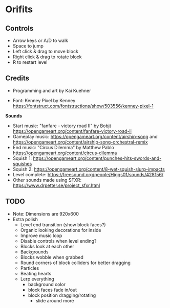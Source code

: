 # Orifits

## Controls

- Arrow keys or A/D to walk
- Space to jump
- Left click & drag to move block
- Right click & drag to rotate block
- R to restart level

## Credits

- Programming and art by Kai Kuehner

- Font: Kenney Pixel by Kenney https://fontstruct.com/fontstructions/show/503556/kenney-pixel-1

**Sounds**

- Start music: "fanfare - victory road II" by Bobjt https://opengameart.org/content/fanfare-victory-road-ii
- Gameplay music: https://opengameart.org/content/airship-song and https://opengameart.org/content/airship-song-orchestral-remix
- End music: "Circus Dilemma" by Matthew Pablo https://opengameart.org/content/circus-dilemma
- Squish 1: https://opengameart.org/content/punches-hits-swords-and-squishes
- Squish 2: https://opengameart.org/content/8-wet-squish-slurp-impacts
- Level complete: https://freesound.org/people/Higgs01/sounds/428156/
- Other sounds made using SFXR: https://www.drpetter.se/project_sfxr.html

## TODO

- Note: Dimensions are 920x600
- Extra polish
	- Level end transition (show block faces?)
	- Organic looking decorations for inside
	- Improve music loop
	- Disable controls when level ending?
	- Blocks look at each other
	- Backgrounds
	- Blocks wobble when grabbed
	- Round corners of block colliders for better dragging
	- Particles
	- Beating hearts
	- Lerp everything
		- background color
		- block faces fade in/out
		- block position dragging/rotating
			- slide around more